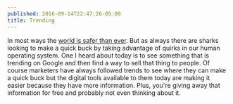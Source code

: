 ```yaml
---
published: 2016-09-14T22:47:26-05:00
title: Trending
---
```

In most ways the [world is safer than ever](http://www.pri.org/stories/2014-10-23/world-actually-safer-ever-and-heres-data-prove). But as always there are sharks looking to make a quick buck by taking advantage of quirks in our human operating system. One I heard about today is to see something that is trending on Google and then find a way to sell that thing to people. Of course marketers have always followed trends to see where they can make a quick buck but the digital tools available to them today are making it easier because they have more information. Plus, you're giving away that information for free and probably not even thinking about it. 